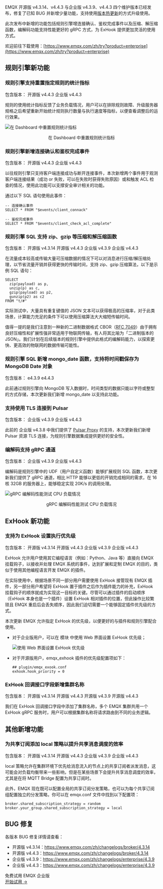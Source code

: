 EMQX 开源版 v4.3.14、v4.4.3 与企业版 v4.3.9、v4.4.3 四个维护版本已经发布，修复了已知 BUG 并新增少量功能，支持使用[版本热更新](https://docs.emqx.com/zh/emqx/v4.4/advanced/relup.html)的方式升级使用。

此次发布中新增的功能包括规则引擎增连接确认、鉴权完成事件以及压缩、解压缩函数，编解码功能支持性能更好的 gRPC 方式，为 ExHook 提供更加灵活的使用方式。

欢迎前往下载使用：[https://www.emqx.com/zh/try?product=enterprise](https://www.emqx.com/zh/try?product=enterprise)

## 规则引擎新功能

### 规则引擎支持重置指定规则的统计指标

包含版本： 开源版 v4.4.3 企业版 v4.4.3

规则的使用统计指标反馈了业务负载情况，用户可以在排除规则故障、升级服务器规格之后希望重新开始统计规则执行数量与执行速度等指标，以便查看调整后的运行效果。

![在 Dashboard 中重置规则统计指标](https://assets.emqx.com/images/b580154abf7a6f889a3761908c3713b4.png)

<center>在 Dashboard 中重置规则统计指标</center>

### 规则引擎新增连接确认和鉴权完成事件

包含版本： 开源版 v4.4.3 企业版 v4.4.3

以往规则引擎只支持客户端连接成功与断开连接事件，本次新增两个事件用于观测客户端连接结果（成功 or 失败，可以在失败时获得失败原因）或和触发 ACL 检查的情况，使用此功能可以支撑安全审计相关的功能。

通过以下 SQL 语句使用此事件：

```
-- 连接确认事件
SELECT * FROM "$events/client_connack"

-- 鉴权完成事件
SELECT * FROM "$events/client_check_acl_complete"
```

### 规则引擎 SQL 支持 zip、gzip 等压缩和解压缩函数

包含版本： 开源版 v4.3.14 开源版 v4.4.3 企业版 v4.3.9 企业版 v4.4.3

在流量成本较高或传输大量可压缩数据的情况下可以对消息进行压缩/解压缩处理，以节省流量开销并获得更快的传输时间，支持 zip、gzip 压缩算法，以下是示例 SQL 语句：

```
SELECT 
  zip(payload) as p,
  unzip(p) as c,
  gzip(payload) as p2,
  gunzip(p2) as c2
FROM "t/#"
```

实际测试中，大量具有重复键值的 JSON 文本可以获得极高的压缩率，对于此类场景，计算能力充足的条件下可以使用压缩算法大大缩短传输时间。

值得一提的是我们注意到一种新的二进制数据格式 CBOR（[RFC 7049](https://datatracker.ietf.org/doc/html/rfc7049)）由于拥有良好压缩性和扩展性强非常适用于物联网传输，有人将其比喻为「二进制版本的 JSON」。我们计划在后续版本的规则引擎中提供此格式的编解码能力，以探索更快、更高效的物联网的数据传输可能性。

### 规则引擎 SQL 新增 mongo_date 函数，支持将时间戳保存为 MongoDB Date 对象

包含版本： e4.3.9 e4.4.3

此前通过规则引擎向 MongoDB 写入数据时，时间类型的数据只能以字符或整型的方式存储，本次更新我们新增 mongo_date 以支持此功能。

### 支持使用 TLS 连接到 Pulsar

包含版本： 企业版 v4.3.9 企业版 v4.4.3

此前的 企业版 v4.3.8 中我们提供了 [Pulsar Proxy](https://pulsar.apache.org/docs/2.11.x/administration-proxy/) 的支持，本次更新我们新增 Pulsar 资源 TLS 连接，为规则引擎数据集成提供更好的安全性。

### 编解码支持 gRPC 通道

包含版本： 企业版 v4.3.9 企业版 v4.4.3

编解码是规则引擎中的 UDF（用户自定义函数）能够扩展规则 SQL 函数，本次更新我们提供了 gRPC 通道，相比 HTTP 能够以更低的开销完成相同的需求，在 16 核 32GB 的服务器上，能够稳定实现 20K/s 的调用处理。

![gRPC 编解码性能测试 CPU 负载情况](https://assets.emqx.com/images/ebf05f5c8619d6e30d1ea5b85e0b7918.png)

<center>gRPC 编解码性能测试 CPU 负载情况</center>

## ExHook 新功能

### 支持为 ExHook 设置执行优先级

包含版本： 开源版 v4.3.14 开源版 v4.4.3 企业版 v4.3.9 企业版 v4.4.3

ExHook 允许用户使用其它编程语言（例如：Python、Java 等）直接向 EMQX 挂载钩子，以接收并处理 EMQX 系统的事件，达到扩展和定制 EMQX 的目的，类似于使用其他编程语言开发 EMQX 的插件。

在实际使用中，根据场景不同一部分用户需要使用 ExHook 接管现有 EMQX 插件，另一部分用户希望将 ExHook 置于插件之后作为插件能力的补充，ExHook 挂载钩子的顺序就成为实现这一目标的关键。尽管可以通过插件的启动顺序（ExHook 本身也是一个插件）设置 ExHook 相对插件的位置，但此操作比较繁琐且 EMQX 重启后会丢失顺序，因此我们迫切需要一个能够固定插件优先级的方式。

本次更新 EMQX 允许指定 ExHook 的优先级，以便更好的与插件和规则引擎配合使用。

- 对于企业版用户，可以在 模块 中使用 Web 界面设置 ExHook 优先级；

  ![使用 Web 界面设置 ExHook 优先级](https://assets.emqx.com/images/fe86ca9b49c4c125c2deb73919b7ec07.png)

- 对于开源版用户，emqx_exhook 插件的优先级配置项如下：

   ```
   ## plugin/emqx_exook.conf
   exhook.hook_priority = 0
   ```

### ExHook 回调接口字段新增集群名称

包含版本： 开源版 v4.3.14 开源版 v4.4.3 开源版 v4.3.9 开源版 v4.4.3

我们在 ExHook 回调接口字段中添加了集群名称，多个 EMQX 集群共用一个 ExHook gRPC 服务时，用户可以根据集群名称将请求路由到不同的业务逻辑。

## 其他新增功能

### 为共享订阅添加 local 策略以提升共享消息调度的效率

包含版本： 开源版 v4.3.14 开源版 v4.4.3 企业版 v4.3.9 企业版 v4.4.3

local 策略允许在集群环境下优先给消息流入的节点上的共享订阅者派发消息，这可能会对负载均衡带来一些影响，但是在某些场景下会提升共享消息调度的效率，尤其是在将 MQTT Bridge 配置为共享订阅时。

此外，EMQX 现在既可以配置全局的共享订阅分发策略，也可以为每个共享订阅组配置独立的分发策略，你可以在 emqx.conf 文件中找到以下配置项：

```
broker.shared_subscription_strategy = random
broker.your_group.shared_subscription_strategy = local
```

## BUG 修复

各版本 BUG 修复详情请查看：

- 开源版 v4.3.14：https://www.emqx.com/zh/changelogs/broker/4.3.14
- 开源版 v4.4.3：https://www.emqx.com/zh/changelogs/broker/4.3.14
- 企业版 v4.3.9：https://www.emqx.com/zh/changelogs/enterprise/4.3.9
- 企业版 v4.4.3：https://www.emqx.com/zh/changelogs/enterprise/4.3.9


<section class="promotion">
    <div>
        免费试用 EMQX 企业版
    </div>
    <a href="https://www.emqx.com/zh/try?product=enterprise" class="button is-gradient px-5">开始试用 →</a >
</section>
